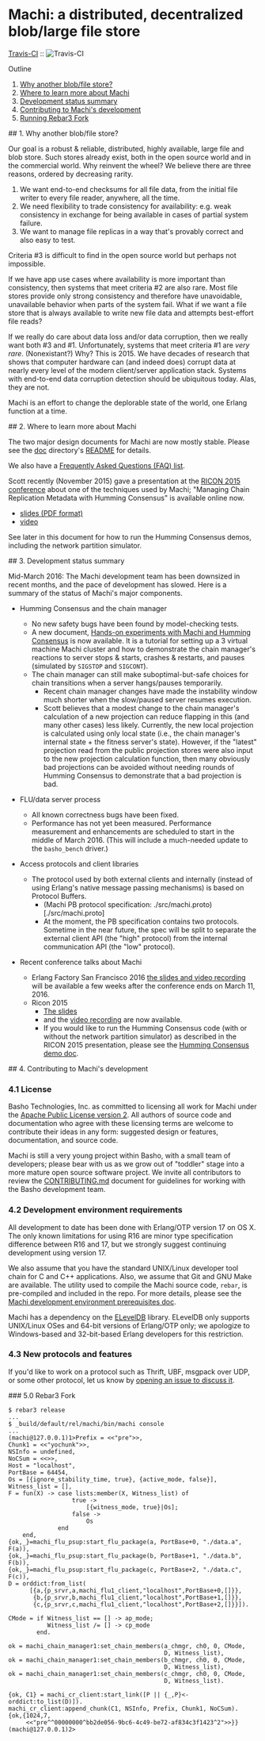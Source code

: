 # Machi: a distributed, decentralized blob/large file store

  [Travis-CI](http://travis-ci.org/basho/machi) :: ![Travis-CI](https://secure.travis-ci.org/basho/machi.png)

Outline

1. [Why another blob/file store?](#sec1)
2. [Where to learn more about Machi](#sec2)
3. [Development status summary](#sec3)
4. [Contributing to Machi's development](#sec4)
5. [Running Rebar3 Fork](#sec5)

<a name="sec1">
## 1. Why another blob/file store?

Our goal is a robust & reliable, distributed, highly available, large
file and blob store.  Such stores already exist, both in the open source world
and in the commercial world.  Why reinvent the wheel?  We believe
there are three reasons, ordered by decreasing rarity.

1. We want end-to-end checksums for all file data, from the initial
   file writer to every file reader, anywhere, all the time.
2. We need flexibility to trade consistency for availability:
   e.g. weak consistency in exchange for being available in cases
   of partial system failure.
3. We want to manage file replicas in a way that's provably correct
   and also easy to test.

Criteria #3 is difficult to find in the open source world but perhaps
not impossible.

If we have app use cases where availability is more important than
consistency, then systems that meet criteria #2 are also rare.
Most file stores provide only strong consistency and therefore
have unavoidable, unavailable behavior when parts of the system
fail.
What if we want a file store that is always available to write new
file data and attempts best-effort file reads?

If we really do care about data loss and/or data corruption, then we
really want both #3 and #1.  Unfortunately, systems that meet
criteria #1 are _very rare_.  (Nonexistant?)
Why?  This is 2015.  We have decades of research that shows
that computer hardware can (and
indeed does) corrupt data at nearly every level of the modern
client/server application stack.  Systems with end-to-end data
corruption detection should be ubiquitous today.  Alas, they are not.

Machi is an effort to change the deplorable state of the world, one
Erlang function at a time.

<a name="sec2">
## 2. Where to learn more about Machi

The two major design documents for Machi are now mostly stable.
Please see the [doc](./doc) directory's [README](./doc) for details.

We also have a
[Frequently Asked Questions (FAQ) list](./FAQ.md).

Scott recently (November 2015) gave a presentation at the
[RICON 2015 conference](http://ricon.io) about one of the techniques
used by Machi; "Managing Chain Replication Metadata with
Humming Consensus" is available online now.
* [slides (PDF format)](http://ricon.io/speakers/slides/Scott_Fritchie_Ricon_2015.pdf)
* [video](https://www.youtube.com/watch?v=yR5kHL1bu1Q)

See later in this document for how to run the Humming Consensus demos,
including the network partition simulator.

<a name="sec3">
## 3. Development status summary

Mid-March 2016: The Machi development team has been downsized in
recent months, and the pace of development has slowed.  Here is a
summary of the status of Machi's major components.

* Humming Consensus and the chain manager
  * No new safety bugs have been found by model-checking tests.
  * A new document,
    [Hands-on experiments with Machi and Humming Consensus](doc/humming-consensus-demo.md)
    is now available.  It is a tutorial for setting up a 3 virtual
    machine Machi cluster and how to demonstrate the chain manager's
    reactions to server stops & starts, crashes & restarts, and pauses
    (simulated by `SIGSTOP` and `SIGCONT`).
  * The chain manager can still make suboptimal-but-safe choices for
    chain transitions when a server hangs/pauses temporarily.
    * Recent chain manager changes have made the instability window
      much shorter when the slow/paused server resumes execution.
    * Scott believes that a modest change to the chain manager's
      calculation of a new projection can reduce flapping in this (and
      many other cases) less likely.  Currently, the new local
      projection is calculated using only local state (i.e., the chain
      manager's internal state + the fitness server's state).
      However, if the "latest" projection read from the public
      projection stores were also input to the new projection
      calculation function, then many obviously bad projections can be
      avoided without needing rounds of Humming Consensus to
      demonstrate that a bad projection is bad.

* FLU/data server process
  * All known correctness bugs have been fixed.
  * Performance has not yet been measured.  Performance measurement
    and enhancements are scheduled to start in the middle of March 2016.
    (This will include a much-needed update to the `basho_bench` driver.)

* Access protocols and client libraries
  * The protocol used by both external clients and internally (instead
    of using Erlang's native message passing mechanisms) is based on
    Protocol Buffers.
    * (Machi PB protocol specification: ./src/machi.proto)[./src/machi.proto]
    * At the moment, the PB specification contains two protocols.
      Sometime in the near future, the spec will be split to separate
      the external client API (the "high" protocol) from the internal
      communication API (the "low" protocol).

* Recent conference talks about Machi
  * Erlang Factory San Francisco 2016
    [the slides and video recording](http://www.erlang-factory.com/sfbay2016/scott-lystig-fritchie)
    will be available a few weeks after the conference ends on March
    11, 2016.
  * Ricon 2015
    * [The slides](http://ricon.io/archive/2015/slides/Scott_Fritchie_Ricon_2015.pdf)
    * and the [video recording](https://www.youtube.com/watch?v=yR5kHL1bu1Q&index=13&list=PL9Jh2HsAWHxIc7Tt2M6xez_TOP21GBH6M)
    are now available.
    * If you would like to run the Humming Consensus code (with or without
    the network partition simulator) as described in the RICON 2015
    presentation, please see the
    [Humming Consensus demo doc](./doc/humming_consensus_demo.md).

<a name="sec4">
## 4. Contributing to Machi's development

### 4.1 License

Basho Technologies, Inc. as committed to licensing all work for Machi
under the
[Apache Public License version 2](./LICENSE).  All authors of source code
and documentation who agree with these licensing terms are welcome to
contribute their ideas in any form: suggested design or features,
documentation, and source code.

Machi is still a very young project within Basho, with a small team of
developers; please bear with us as we grow out of "toddler" stage into
a more mature open source software project.
We invite all contributors to review the
[CONTRIBUTING.md](./CONTRIBUTING.md) document for guidelines for
working with the Basho development team.

### 4.2 Development environment requirements

All development to date has been done with Erlang/OTP version 17 on OS
X.  The only known limitations for using R16 are minor type
specification difference between R16 and 17, but we strongly suggest
continuing development using version 17.

We also assume that you have the standard UNIX/Linux developer
tool chain for C and C++ applications.  Also, we assume
that Git and GNU Make are available.
The utility used to compile the Machi source code,
`rebar`, is pre-compiled and included in the repo.
For more details, please see the
[Machi development environment prerequisites doc](./doc/dev-prerequisites.md).

Machi has a dependency on the
[ELevelDB](https://github.com/basho/eleveldb) library.  ELevelDB only
supports UNIX/Linux OSes and 64-bit versions of Erlang/OTP only; we
apologize to Windows-based and 32-bit-based Erlang developers for this
restriction.

### 4.3 New protocols and features

If you'd like to work on a protocol such as Thrift, UBF,
msgpack over UDP, or some other protocol, let us know by
[opening an issue to discuss it](./issues/new).

<a name="sec5">
### 5.0 Rebar3 Fork

```
$ rebar3 release
...
$ _build/default/rel/machi/bin/machi console
...
(machi@127.0.0.1)1>Prefix = <<"pre">>,
Chunk1 = <<"yochunk">>,
NSInfo = undefined,
NoCSum = <<>>,
Host = "localhost",
PortBase = 64454,
Os = [{ignore_stability_time, true}, {active_mode, false}],
Witness_list = [],
F = fun(X) -> case lists:member(X, Witness_list) of
                  true ->
                      [{witness_mode, true}|Os];
                  false ->
                      Os
              end
    end,
{ok,_}=machi_flu_psup:start_flu_package(a, PortBase+0, "./data.a", F(a)),
{ok,_}=machi_flu_psup:start_flu_package(b, PortBase+1, "./data.b", F(b)),
{ok,_}=machi_flu_psup:start_flu_package(c, PortBase+2, "./data.c", F(c)),
D = orddict:from_list(
      [{a,{p_srvr,a,machi_flu1_client,"localhost",PortBase+0,[]}},
       {b,{p_srvr,b,machi_flu1_client,"localhost",PortBase+1,[]}},
       {c,{p_srvr,c,machi_flu1_client,"localhost",PortBase+2,[]}}]).

CMode = if Witness_list == [] -> ap_mode;
           Witness_list /= [] -> cp_mode
        end.

ok = machi_chain_manager1:set_chain_members(a_chmgr, ch0, 0, CMode,
                                            D, Witness_list),
ok = machi_chain_manager1:set_chain_members(b_chmgr, ch0, 0, CMode,
                                            D, Witness_list),
ok = machi_chain_manager1:set_chain_members(c_chmgr, ch0, 0, CMode,
                                            D, Witness_list).

{ok, C1} = machi_cr_client:start_link([P || {_,P}<-orddict:to_list(D)]).
machi_cr_client:append_chunk(C1, NSInfo, Prefix, Chunk1, NoCSum).
{ok,{1024,7,
     <<"pre^^00000000^bb2de056-9bc6-4c49-be72-af834c3f1423^2">>}}
(machi@127.0.0.1)2>
```
